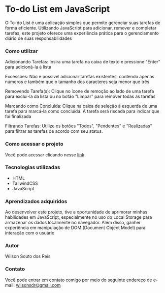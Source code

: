 # To-do List em JavaScript

O To-do List é uma aplicação simples que permite gerenciar suas tarefas de forma eficiente. Utilizando JavaScript para adicionar, remover e completar tarefas, este projeto oferece uma experiência prática para o gerenciamento diário de suas responsabilidades

### Como utilizar

Adicionando Tarefas: Insira uma tarefa na caixa de texto e pressione "Enter" para adicioná-la à lista

Excessões: Não é possível adicionar tarefas existentes, contendo apenas números e também que o tamanho dos caracteres seja menor que três

Removendo Tarefa(s): Clique no ícone de remoção ao lado de uma tarefa para excluí-la da lista ou no botão "Limpar" para remover todas as tarefas

Marcando como Concluída: Clique na caixa de seleção à esquerda de uma tarefa para marcá-la como concluída. A tarefa será riscada para indicar que foi finalizada

Filtrando Tarefas: Utilize os botões "Todos", "Pendentes" e "Realizadas" para filtrar as tarefas de acordo com seu status.

### Como acessar o projeto

Você pode acessar clicando nesse [link](https://wilsonsdr.github.io/to-do-list/)

### Tecnologias utilizadas

- HTML
- TailwindCSS
- JavaScript

### Aprendizados adquiridos

Ao desenvolver este projeto, tive a oportunidade de aprimorar minhas habilidades em JavaScript, especialmente no uso do Local Storage para armazenar os dados localmente no navegador. Além disso, ganhei experiência em manipulação de DOM (Document Object Model) para interação com o usuário

### Autor

Wilson Souto dos Reis

### Contato

Você pode entrar em contato comigo por meio do seguinte endereço de e-mail: wilsonsdr@gmail.com
